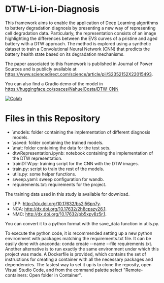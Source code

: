 # DTW-Li-ion-Diagnosis

This framework aims to enable the application of Deep Learning algorithms to battery degradation diagnosis by presenting a new way of representing cell degradation data. Particularly, the representation consists of an image highlighting the differences between the EVS curves of a pristine and aged battery with a DTW approach. The method is explored using a synthetic dataset to train a Convolutional Neural Network (CNN) that predicts the battery health state based on its degradation mechanisms.

The paper associated to this framework is published in Journal of Power Sources and is publicly available at https://www.sciencedirect.com/science/article/pii/S2352152X22015493.

You can also find a Gradio demo of the model in https://huggingface.co/spaces/NahuelCosta/DTW-CNN

[![Colab](https://colab.research.google.com/assets/colab-badge.svg)](https://colab.research.google.com/github/NahuelCostaCortez/DTW-Li-ion-Diagnosis/blob/main/DTWRepresentation.ipynb)

# Files in this Repository
- \models: folder containing the implementation of different diagnosis models.
- \saved: folder containing the trained models.
- \mat: folder containing the data for the test sets.
- dtwRepresentation.ipynb: notebook containing the implementation of the DTW representation.
- trainDTW.py: training script for the CNN with the DTW images.
- train.py: script to train the rest of the models.
- utils.py: some helper functions.
- sweep.yaml: sweep configuration for wandb.
- requirements.txt: requirements for the project.

The training data used in this study is available for download.
- LFP: http://dx.doi.org/10.17632/bs2j56pn7y.
- NCA: http://dx.doi.org/10.17632/2h8cpszy26.1.
- NMC: http://dx.doi.org/10.17632/pb5xpv8z5r.1.

You can convert it to a python format with the save_data function in utils.py.

To execute the python code, it is recommended setting up a new python environment with packages matching the requirements.txt file.
It can be easily done with anaconda: conda create --name --file requirements.txt.
Another alternative is to run exactly the same environment under which this project was made. A Dockerfile is provided, which contains the set of instructions for creating a container with all the necessary packages and dependencies. The fastest way to set it up is to clone the reposity, open Visual Studio Code, and from the command palette select "Remote-containers: Open folder in Container".
